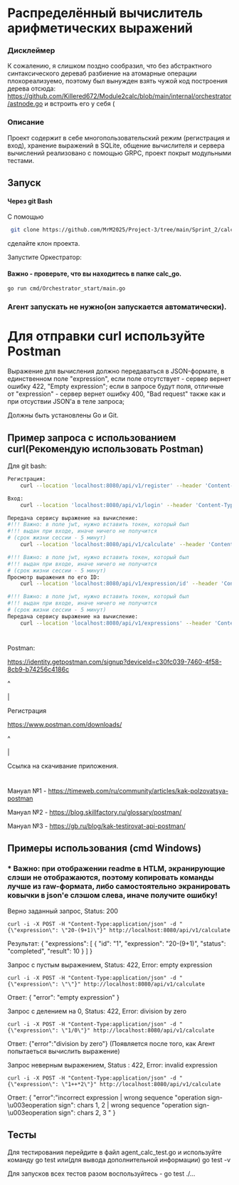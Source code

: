 # Распределённый вычислитель арифметических выражений

### Дисклеймер
К сожалению, я слишком поздно сообразил, что без абстрактного синтаксического дереваб разбиение на атомарные операции плохореализуемо, поэтому был вынужден взять чужой код построения дерева отсюда: https://github.com/Killered672/Module2calc/blob/main/internal/orchestrator/astnode.go и встроить его  у себя (

### Описание
Проект содержит в себе многопользовательский режим (регистрация и вход), хранение выражений в SQLite, общение вычислителя и сервера вычислений реализовано с помощью GRPC, проект покрыт модульными тестами.



## Запуск 
#### Через git Bash
С помощью
``` bash
 git clone https://github.com/MrM2025/Project-3/tree/main/Sprint_2/calc_go
 ```
сделайте клон проекта.

Запустите Оркестратор:
#### Важно - проверьте, что вы находитесь в папке calc_go.

``` bash
go run cmd/Orchestrator_start/main.go
```

### Агент запускать не нужно(он запускается автоматически). 

# Для отправки curl используйте Postman

Выражение для вычисления должно передаваться в JSON-формате, в единственном поле "expression", если поле отсутствует - сервер вернет ошибку 422, "Empty expression"; если в запросе будут поля, отличные от "expression" - сервер вернет ошибку 400, "Bad request" также как и при отсуствии JSON'а в теле запроса;

Должны быть установлены Go и Git.

## Пример запроса с использованием curl(Рекомендую использовать Postman)



Для git bash:

```bash
Регистрация: 
    curl --location 'localhost:8080/api/v1/register' --header 'Content-Type: application/json' --data '{"login": "User", "Password": "123"}'
```

```bash
Вход:
    curl --location 'localhost:8080/api/v1/login' --header 'Content-Type: application/json' --data '{"login": "User", "Password": "123"}'
```

``` bash
Передача сервису выражение на вычисление:
#!!! Важно: в поле jwt, нужно вставить токен, который был
#!!! выдан при входе, иначе ничего не получится
# (срок жизни сессии - 5 минут)
    curl --location 'localhost:8080/api/v1/calculate' --header 'Content-Type: application/json' --data '{ "expression": "-1+1*2.54+41+((3/3+10)/2-(-2.5-1+(-1))*10)-1", "login": "User", "jwt": "eyJhbGciOiJIUzI1NiIsInR5cCI6IkpXVCJ9.eyJleHAiOjE3NDY5OTQ3MjksImlhdCI6MTc0Njk5NDQyOSwibmFtZSI6IlVzZXIiLCJuYmYiOjE3NDY5OTQ0Mjl9.ILkn2O7HA-UFIPYZ8ed4Ab08vHx-vF8Wf29IKRHTjkE"}'
```

``` bash
#!!! Важно: в поле jwt, нужно вставить токен, который был
#!!! выдан при входе, иначе ничего не получится
# (срок жизни сессии - 5 минут)
Просмотр выражения по его ID:
    curl --location 'localhost:8080/api/v1/expression/id' --header 'Content-Type: application/json' --data '{ "id": "1", "jwt": "eyJhbGciOiJIUzI1NiIsInR5cCI6IkpXVCJ9.eyJleHAiOjE3NDY5OTQ3MjksImlhdCI6MTc0Njk5NDQyOSwibmFtZSI6IlVzZXIiLCJuYmYiOjE3NDY5OTQ0Mjl9.ILkn2O7HA-UFIPYZ8ed4Ab08vHx-vF8Wf29IKRHTjkE" }'
```

``` bash
#!!! Важно: в поле jwt, нужно вставить токен, который был
#!!! выдан при входе, иначе ничего не получится
# (срок жизни сессии - 5 минут)
Передача сервису выражение на вычисление:
    curl --location 'localhost:8080/api/v1/expressions' --header 'Content-Type: application/json' --data '{ "jwt": "eyJhbGciOiJIUzI1NiIsInR5cCI6IkpXVCJ9.eyJleHAiOjE3NDY5OTQ3MjksImlhdCI6MTc0Njk5NDQyOSwibmFtZSI6IlVzZXIiLCJuYmYiOjE3NDY5OTQ0Mjl9.ILkn2O7HA-UFIPYZ8ed4Ab08vHx-vF8Wf29IKRHTjkE"}'
```


#

Postman:

https://identity.getpostman.com/signup?deviceId=c30fc039-7460-4f58-8cb9-b74256c4186c  

^

|

Регистрация

https://www.postman.com/downloads/

^

|

Ссылка на скачивание приложения.

#
Мануал №1 - https://timeweb.com/ru/community/articles/kak-polzovatsya-postman

Мануал №2 - https://blog.skillfactory.ru/glossary/postman/

Мануал №3 - https://gb.ru/blog/kak-testirovat-api-postman/

## Примеры использования (cmd Windows)

### * Важно: при отображении readme в HTLM, экранирующие слэши не отображаются, поэтому копировать команды лучше из raw-формата, либо самостоятельно экранировать ковычки в json'е слэшом слева, иначе получите ошибку!

Верно заданный запрос, Status: 200
```
curl -i -X POST -H "Content-Type:application/json" -d "{\"expression\": \"20-(9+1)\"}" http://localhost:8080/api/v1/calculate
```
Результат:
{
    "expressions": [
        {
            "id": "1",
            "expression": "20-(9+1)",
            "status": "completed",
            "result": 10
        }
    ]
}


Запрос с пустым выражением, Status: 422, Error: empty expression
```
curl -i -X POST -H "Content-Type:application/json" -d "{\"expression\": \"\"}" http://localhost:8080/api/v1/calculate
```
Ответ:
{
    "error": "empty expression"
}

Запрос с делением на 0, Status: 422, Error: division by zero
```
curl -i -X POST -H "Content-Type:application/json" -d "{\"expression\": \"1/0\"}" http://localhost:8080/api/v1/calculate
```
Ответ: {"error":"division by zero"} 
(Появляется после того, как Агент попытаеться вычислить выражение)

Запрос неверным выражением, Status : 422, Error: invalid expression
```
curl -i -X POST -H "Content-Type:application/json" -d "{\"expression\": \"1++*2\"}" http://localhost:8080/api/v1/calculate
```
Ответ:
{
    "error":"incorrect expression | wrong sequence \"operation sign-\u003eoperation sign\": chars 1, 2 | wrong sequence \"operation sign-\u003eoperation sign\": chars 2, 3 "
}

## Тесты
Для тестирования перейдите в файл agent_calc_test.go и используйте команду go test или(для вывода дополнительной информации) go test -v

Для запусков всех тестов разом воспользуйтесь - go test ./...

